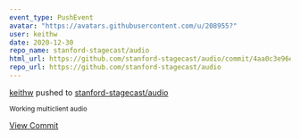 ```yaml
---
event_type: PushEvent
avatar: "https://avatars.githubusercontent.com/u/208955?"
user: keithw
date: 2020-12-30
repo_name: stanford-stagecast/audio
html_url: https://github.com/stanford-stagecast/audio/commit/4aa0c3e96efb9a0b56dd722f26023357b133c1d1
repo_url: https://github.com/stanford-stagecast/audio
---
```


<a href='https://github.com/keithw' target='_blank'>keithw</a> pushed to <a href='https://github.com/stanford-stagecast/audio' target='_blank'>stanford-stagecast/audio</a>

<small>Working multiclient audio</small>

<a href='https://github.com/stanford-stagecast/audio/commit/4aa0c3e96efb9a0b56dd722f26023357b133c1d1' target='_blank'>View Commit</a>